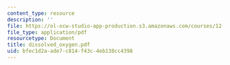 ```yaml
---
content_type: resource
description: ''
file: https://ol-ocw-studio-app-production.s3.amazonaws.com/courses/12-097-chemical-investigations-of-boston-harbor-january-iap-2006/bfec1d2aade7c814f43c4eb138cc4398_dissolved_oxygen.pdf
file_type: application/pdf
resourcetype: Document
title: dissolved_oxygen.pdf
uid: bfec1d2a-ade7-c814-f43c-4eb138cc4398
---
```

